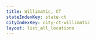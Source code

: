 ```yaml
---
title: Willimatic, CT
stateIndexKey: state-ct
cityIndexKey: city-ct-willimatic
layout: list_all_locations
---
```

